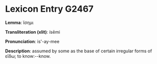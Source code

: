 # Lexicon Entry G2467

**Lemma**: ἴσημι

**Transliteration (xlit)**: ísēmi

**Pronunciation**: is'-ay-mee

**Description**:
assumed by some as the base of certain irregular forms of εἴδω; to know:--know.

